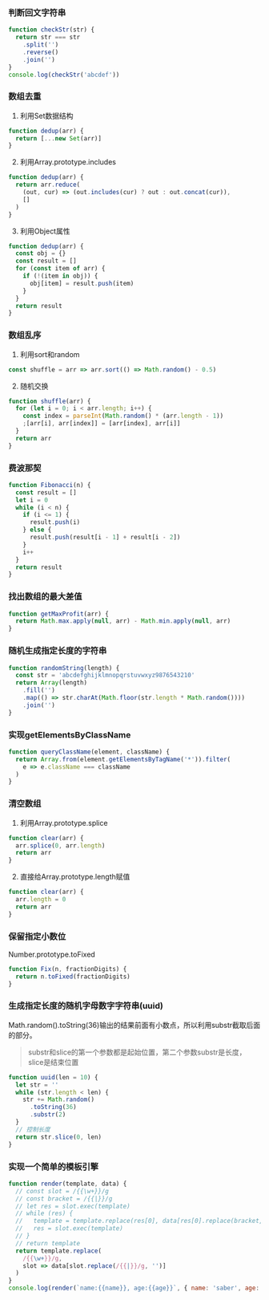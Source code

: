 ### 判断回文字符串
```js
function checkStr(str) {
  return str === str
    .split('')
    .reverse()
    .join('')
}
console.log(checkStr('abcdef'))
```
### 数组去重
1. 利用Set数据结构
```js
function dedup(arr) {
  return [...new Set(arr)]
}
```
2. 利用Array.prototype.includes
```js
function dedup(arr) {
  return arr.reduce(
    (out, cur) => (out.includes(cur) ? out : out.concat(cur)),
    []
  )
}
```
3. 利用Object属性
```js
function dedup(arr) {
  const obj = {}
  const result = []
  for (const item of arr) {
    if (!(item in obj)) {
      obj[item] = result.push(item)
    }
  }
  return result
}
```
### 数组乱序
1. 利用sort和random
```js
const shuffle = arr => arr.sort(() => Math.random() - 0.5)
```
2. 随机交换
```js
function shuffle(arr) {
  for (let i = 0; i < arr.length; i++) {
    const index = parseInt(Math.random() * (arr.length - 1))
    ;[arr[i], arr[index]] = [arr[index], arr[i]]
  }
  return arr
}
```
### 费波那契
```js
function Fibonacci(n) {
  const result = []
  let i = 0
  while (i < n) {
    if (i <= 1) {
      result.push(i)
    } else {
      result.push(result[i - 1] + result[i - 2])
    }
    i++
  }
  return result
}
```
### 找出数组的最大差值
```js
function getMaxProfit(arr) {
  return Math.max.apply(null, arr) - Math.min.apply(null, arr)
}
```
### 随机生成指定长度的字符串
```js
function randomString(length) {
  const str = 'abcdefghijklmnopqrstuvwxyz9876543210'
  return Array(length)
    .fill('')
    .map(() => str.charAt(Math.floor(str.length * Math.random())))
    .join('')
}
```
### 实现getElementsByClassName
```js
function queryClassName(element, className) {
  return Array.from(element.getElementsByTagName('*')).filter(
    e => e.className === className
  )
}
```
### 清空数组
1. 利用Array.prototype.splice
```js
function clear(arr) {
  arr.splice(0, arr.length)
  return arr
}
```
2. 直接给Array.prototype.length赋值
```js
function clear(arr) {
  arr.length = 0
  return arr
}
```
### 保留指定小数位
Number.prototype.toFixed
```js
function Fix(n, fractionDigits) {
  return n.toFixed(fractionDigits)
}
```
### 生成指定长度的随机字母数字字符串(uuid)
Math.random().toString(36)输出的结果前面有小数点，所以利用substr截取后面的部分。
> substr和slice的第一个参数都是起始位置，第二个参数substr是长度，slice是结束位置
```js
function uuid(len = 10) {
  let str = ''
  while (str.length < len) {
    str += Math.random()
      .toString(36)
      .substr(2)
  }
  // 控制长度
  return str.slice(0, len)
}
```
### 实现一个简单的模板引擎
```js
function render(template, data) {
  // const slot = /{{\w+}}/g
  // const bracket = /{{|}}/g
  // let res = slot.exec(template)
  // while (res) {
  //   template = template.replace(res[0], data[res[0].replace(bracket, '')])
  //   res = slot.exec(template)
  // }
  // return template
  return template.replace(
    /{{\w+}}/g,
    slot => data[slot.replace(/{{|}}/g, '')]
  )
}
console.log(render(`name:{{name}}, age:{{age}}`, { name: 'saber', age: 21 }))
```
